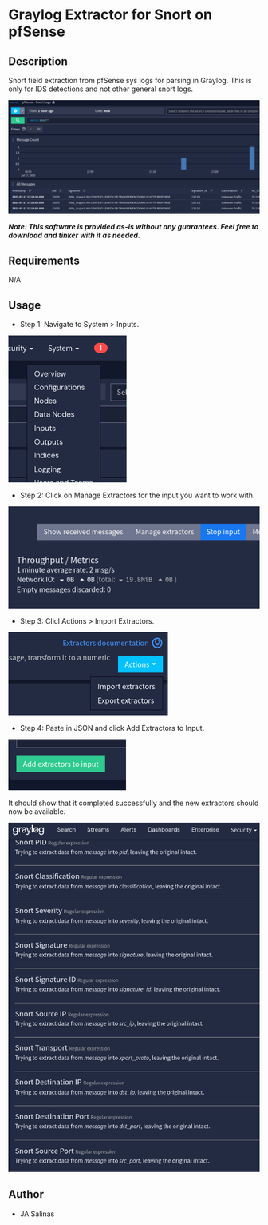 # Graylog Extractor for Snort on pfSense

## Description
Snort field extraction from pfSense sys logs for parsing in Graylog. This is only for IDS detections and not other general snort logs.

![Graylog Example Image](./img/example.png)

***Note: This software is provided as-is without any guarantees. Feel free to download and tinker with it as needed.***

## Requirements
N/A

## Usage
- Step 1: Navigate to System > Inputs.

![Step 1](./img/step1.png)
- Step 2: Click on Manage Extractors for the input you want to work with.

![Step 2](./img/step2.png)
- Step 3: Clicl Actions > Import Extractors.

![Step 3](./img/step3.png)
- Step 4: Paste in JSON and click Add Extractors to Input.

![Step 4](./img/step4.png)

It should show that it completed successfully and the new extractors should now be available.

![Last](./img/last.png)

## Author
* JA Salinas
